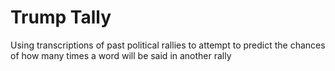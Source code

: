 # Trump Tally

Using transcriptions of past political rallies to attempt to predict the chances of how many times a word will be said in another rally